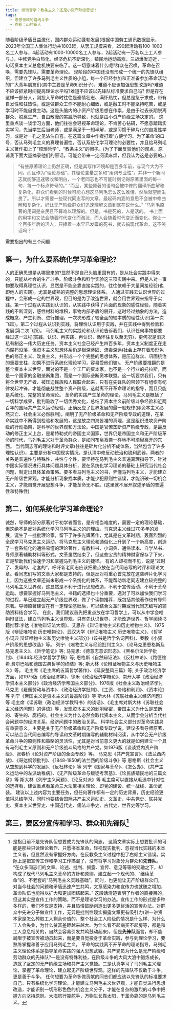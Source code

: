 ```yaml
---
title: 烦琐哲学？教条主义？还是小资产阶级思想！
tags:
  - 思想领域的路线斗争
  - 作者：山村新人
---
```


随着阶级矛盾日益激化，国内群众运动蓬勃发展(根据中国劳工通讯数据显示，2023年全国工人集体行动共1803起，从罢工规模来看，290起活动有100-1000名工人参与，4起活动有1000-10000名工人参与，2起活动有一万名以上工人参与。)，中修党争白热化，经济危机不断深化，殖民地运动高涨，三战爆发迫近，一句话资本主义总危机快要来临了。这一切意味着什么呢?群众在召唤，革命在召唤，需要先锋队，需要革命理论。
现阶段的中国还没有形成一个统一的先锋队组织，但建立了许多马列毛主义性质的小组，每一个已经参加和正准备参加革命活动的广大青年朋友们(其中主要是革命知识分子)，难道不应该加强思想改造吗?难道不应该抓紧时间提高理论水平吗?难道不应该以先锋队标准要求自己吗?
但是存在这样一部分人，刚投入革命时往往是豪情壮志、满怀热忱，但总是急于求成，带有自发性和狂热性，或是做群众工作不能耐心细致，或是融工时不能坚持吃苦，或是学习时不能自觉主动。这是头脑内的小资产阶级思想在作祟，是由于过去长期脱离群众、脱离生产、自由散漫的实践所导致，也就是由小资产阶级立场决定的。
这里重点谈一谈学习方面，他们往往会轻视革命理论，不肯苦心钻研，不愿意踏踏实实学习，先当学生后当老师，或是满足于一知半解，或是习惯于碎片化的自发性学习，或是对一孔之见沾沾自喜。在这篇文章中作者打着‘方便学习、为了革命’的口号，否认马列毛主义的真理普遍性，否认系统化学习理论的必要性，并且给马列毛主义著作扣上了“烦琐哲学”、“教条主义”的帽子。(为了下面反驳他们的观点，原谅我下面大量摘录他们的原话，可能会带来一定阅读麻烦，但我认为这是必要的。)
> “有些原著理论上仍然正确，但是其写作环境却是百多年前，与现今大为不同，而且作为“理论基础”，其理论含量之多和“用词专业性”，并非一个新同志就能够迅速吸收和明白，一个老同志也不可能时刻记得原著里面的每一句、每一个标点符号的。”
> “而且，某些原著的语句会被中修的翻译所曲解和复杂化，群众们看到的时候可能心想这马列毛怎么这么难懂，然后就望而生畏了。所以才需要一些现代同志写的文章，最起码内涵的意思不会被中修曲解和复杂化，好让无产阶级群众们迅速理解文章到底在说什么。”
> “马列毛原著的用词是亲民且不算难以理解的。但是，书是死的，人是活的。 书上面的用字和文法会随着时代变化而淘汰，而人会随着时代变迁而变化。你让一个百多年后的活人，只捧着一本早已发霉的死书，就去搞现代革命，这不笑话吗？”

需要指出的有三个问题:
## 第一，为什么要系统化学习革命理论?
人的正确思想是从哪里来的?显然不是自己头脑里固有的，是从社会实践中得来的，只能从社会的生产斗争、阶级斗争和科学实验这三项实践中来。但是人对一事物要取得真理性认识，显然是不能全靠直接实践的，往往依赖于大量间接经验(也即他人的实践)，尤其是成熟的完整的思想理论体系。
人通过实践去认识世界的过程中，会形成一定的世界观，但目的是为了改造世界，就会用世界观来指导于实践。第一个过程从实践到认识的，从实践中获得了片面的现象的感性经验，随着实践的不断深刻，感性材料的堆积，事物内部矛盾的展开，这时经过抽象的方法，造成概念、产生判断、进行推理，一次次形成了较全面的较本质的理性认识(第一次飞跃)。第二个过程从认识到实践，将理性认识用于实践，并在实践中得到检验和发展(第二次飞跃)。
马列毛主义的实践论和认识论告诉我们，认识任何事物都要经过这一过程(实践、认识、再实践、再认识，循环往复以至无穷)，更何况是消灭私有制这一伟大历史任务。资本主义社会已经产生四百多年，资本主义制度正在走向腐朽没落，但资本主义思想体系仍是根深蒂固、流毒深远(社会上存在着形形色色的修正主义、改良主义，并形成一个个完整的思想体系，是压迫群众、巩固统治的重要支柱，如果不进行系统化理论学习，容易受他们骗)。
无产阶级要推翻的是整个资本主义世界，面对的不是一个工厂的资本家，也不是一个行业的托拉斯，而是一个国家的金融垄断集团，而是一个国际垄断资本联盟。这一切要求我们，只有将全世界无产者、被压迫民族和人民联合起来，只有在先锋队的带领下有组织有纪律发起冲锋，才能彻底战胜整个资产阶级，这就离不开革命理论的指导，而且只能是系统化、完整的革命理论。
革命的实践产生革命的理论，马列毛主义是概括了一切科学成果，批判吸收了一切优秀文化，总结了资本主义前阶级斗争经验和近两百年的国际共产主义运动经验，正确反应了世界发展的最一般规律(即资本主义必然灭亡、社会主义必然胜利)，阐明了无产阶级革命和无产阶级专政的道理，在革命实践中不断得到检验和发展的，这是放之四海皆准的真理，这是组织进攻资产阶级的行动指南，是科学的世界观和方法论。中国是官僚垄断资产阶级专政，是最反动的修正主义上台，是希特勒式的帝国主义国家，世界仍是帝国主义和无产阶级革命的时代，马列毛主义对于革命群众，是如同布帛菽粟一样地不可须臾离开的东西。
当代同志写的理论和时评文章(往往是碎片化分析不成体系，当然包含了许多理性认识)，主要是分析中国现实情况，是认清中修反动统治和锐利武器。两者的关系是普遍性与特殊性，共性与个性，要坚持在马列毛主义普遍真理指导下，针对中国实际情况进行具体问题具体分析，要在系统化学习理论的基础上研究当代社会问题，制定出具体革命策略。要多看马列毛主义的书，弄懂马列毛主义，才能建立无产阶级世界观，才能分析现象找本质，才能少犯原则性错误，才能识破一切机会主义，才能自觉开展思想斗争，才能革命无不胜。(这里就不展开叙述矛盾的普遍性和特殊性)

## 第二，如何系统化学习革命理论?
诚然，导师的部分原著对于初学者而言，是有相当难度的，需要一定的理论基础，但这绝不是反对系统化学习马列毛主义的的理由。马克思主义经过70多年的发展，诞生了一批批理论家，留下了许多光辉著作，尤其是在文革时期，轰轰烈烈的全民学习马克思主义运动，将马克思主义理论和通俗化上升到了一个新高度，创造了一套系统化的通俗易懂的理论著作，有教科书、小词典、通俗读本、自学丛书、导师原著辅助材料等形式，文革虽然结束了，但这些宝贵的精神财富保存了下来，正是帮助我们快速学习和掌握马列毛主义的捷径。
有的人却视而不见，说是“过时了、发霉的、老套的”，呼吁新老同志应该把重点放在当代同志写的时评和理论文章。看同志们写的文章大家都是支持的，但是反对将重心首先放在这些碎片化学习上，因为这些文章还尚未形成一个系统化的体系，不能帮助新老同志建立较完整的马列毛主义世界观，这显然是不利于进行思想改造，不利于宣传活动，不利于革命运动。想要掌握好马列毛主义，书籍的选择也十分重要，选对了可以加快我们学习的过程，早日建立起无产阶级世界观，做了个读物推荐，既包括其他著作也有导师原著。导师原著建议在有一定理论基础后，可以结合文革时期或当代同志编写的辅助资料结合学习。
在此，我们建议首先把重点放在学习哲学上，可以从中学会唯物辩证法，建立马列毛主义世界观，只有先认识世界，才能改造世界。哲学阅读书籍推荐:李达《唯物辩证法大纲》、艾思齐《辩证唯物主义和历史唯物主义》、1975版《辩证唯物论 历史唯物论》、武汉大学《辩证唯物主义 历史唯物主义》、《哲学小词典 辩证唯物主义和历史唯物主义部分》(该书是哲学名词百科)、秦毅《小资产阶级的思想改造》等。
列宁:《唯物主义与经验批判主义》、《论马克思恩格斯及马克思主义》、《哲学笔记》等;
马克思:《德意志意识形态》、《黑格尔法哲学批判》、《1844年经济学哲学手稿》等;
恩格斯《自然辩证法》、《反杜林论》、《路德维希.费尔巴哈和德国古典哲学的终结》等;
斯大林《论辩证唯物主义与历史唯物主义》等。
毛主席《毛主席的五篇哲学著作》、《延安整风三篇》等;
关于政治经济学方面，如1975版《政治经济学》、徐禾《政治经济学概论》、南开大学《政治经济学资本主义部分》《政治经济学帝国主义部分》、1976版《社会主义政治经济学》。
马克思《雇佣劳动与资本》、《政治经济学批判》、《工资、价格和利润》、《资本论》等
列宁《帝国主义是资本主义的最高阶段》等
斯大林《苏联社会主义经济问题》等
毛主席《读苏联〈政治经济学教科书〉的谈话》、《毛主席对斯大林《苏联社会主义经济问题》的评语》等，发现资本主义的剥削秘密，帝国主义为什么是垄断的、寄生的、腐朽的，社会主义为什么必然会取代资本主义，从而学会分析当代社会问题中的经济关系、经济问题中的政治关系。
科学社会主义部分对革命实践具有重要意义，主要是关于无产阶级革命和无产阶级专政学说，建议多看导师原著，可以结合当代同志编写的导读和文革时期编写的辅助材料阅读，从中学会无产阶级革命斗争的原则性和策略的灵活性，尤其是对当前意义更大的就是如何建立一个具有马列毛主义原则和无产阶级战斗风格的共产党。如1976版《谈谈党内资产阶级》、张春桥《论对资产阶级的全面专政》等。
马克思《共产党宣言》、《法兰西内战》、《哥达纲领批判》、《1848-1850的法兰西的阶级斗争》等
恩格斯《社会主义从空想到科学的发展》、《反杜林论》等
列宁《国家与革命》、《怎么办》、《共产主义运动中的左派幼稚病》、《无产阶级革命与叛徒考茨基》、《论民族殖民地的三篇文章》等
斯大林《列宁主义问题》、《论反对派》等
毛主席可以直接从毛选中针对性的选择看，建议重点看革命三大法宝相关理论，即党的建设、统一战线、革命武装。
建议以上述内容为主要任务，但任何著作都有一定的历史背景，历史经验更值得总结学习，同时也要结合国际共产主义运动史、文革史、中共党史、联共党史、资本主义世界史、中国近代史、儒法斗争史、古代史、世界史等学习。

## 第三，要区分宣传和学习、群众和**先锋队**[^1]

[^1]: 是指目前不是先锋队但想要成为先锋队的同志。
这篇文章实际上想要批评的可能是那些只读理论著作、只愿书本革命，轻视现实批判、忽视当代实践的本本主义者，但显然没有掌握好方向，在反教条主义过程中犯了右倾主义错误。实际上是把宣传工作和学习工作搞混了，没有将学习对象分为群众和**先锋队**。
“在众多同志们的文章、论述、批判、揭露、宣传、意见等等的交融之下，却构成了现代马列毛主义革命的方针和原则，建立起一个现代的、“继续革命”的、不老套的“马列毛主义实践基础”。同时，也更能让无产阶级群众们，对当今社会的问题和矛盾迅速产生共鸣，文章感染力和宣传力也就随之增加，革命队伍也能得以扩大和更加团结起来。”
这段话清楚表明了作者的直接目的，但这其实是宣传工作的策略，而不是理论学习的办法。宣传工作的形式是多种多样的，我们不仅是支持，并且热情鼓励创造出更多更鲜活的宣传办法。对群众中先进分子做宣传工作，无异是批判性现实揭露文章更有吸引力(讲一讲资本家是怎么榨取工人剩余价值的、整个社会工人阶级的情况是什么样、为什么工人会失业，为什么贫富差距越来越大、为什么看不起病买不起房等，都是和工人息息相关的，自然会容易引发共鸣鼓动起来)，但是**先锋队**而言，却不能局限于被宣传被动员起来，而是要自觉投身于革命实践，参与到理论学习，要熟练掌握和善于应用马列毛主义。
革命的实践离不开革命的理论指导，马列毛主义理论体系是指导革命实践的强大思想武器。共产党员为什么是无产阶级和劳动群众的先锋队?一是没有特殊利益，在阶级斗争的大风大浪中锻炼成长，造就了坚定的无产阶级立场和共产主义觉悟。二是认真学习了马列毛主义理论，掌握了革命理论，建立起无产阶级世界观。这样的先锋队不仅敢于斗争，更是善于斗争。
任何想要为革命多做贡献的同志们都应该以先锋队的标准要求自己，只有系统化学习理论，才能建立马列毛主义世界观，才能自觉进行思想改造，才能识别一切形形色色的机会主义分子，才能在复杂的激烈的斗争中把握方向坚持原则。大海航行靠舵手，万物生长靠太阳，干革命靠的是马列毛主义。
